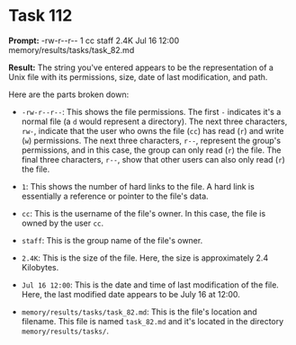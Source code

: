 # Task 112

**Prompt:** -rw-r--r--  1 cc  staff   2.4K Jul 16 12:00 memory/results/tasks/task_82.md

**Result:**
The string you've entered appears to be the representation of a Unix file with its permissions, size, date of last modification, and path.

Here are the parts broken down:

- `-rw-r--r--`: This shows the file permissions. The first `-` indicates it's a normal file (a `d` would represent a directory). The next three characters, `rw-`, indicate that the user who owns the file (`cc`) has read (`r`) and write (`w`) permissions. The next three characters, `r--`, represent the group's permissions, and in this case, the group can only read (`r`) the file. The final three characters, `r--`, show that other users can also only read (`r`) the file.

- `1`: This shows the number of hard links to the file. A hard link is essentially a reference or pointer to the file's data.

- `cc`: This is the username of the file's owner. In this case, the file is owned by the user `cc`.

- `staff`: This is the group name of the file's owner.

- `2.4K`: This is the size of the file. Here, the size is approximately 2.4 Kilobytes.

- `Jul 16 12:00`: This is the date and time of last modification of the file. Here, the last modified date appears to be July 16 at 12:00.

- `memory/results/tasks/task_82.md`: This is the file's location and filename. This file is named `task_82.md` and it's located in the directory `memory/results/tasks/`.
